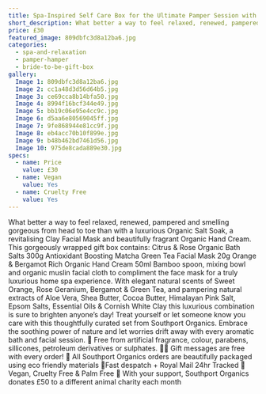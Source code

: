 ```yaml
---
title: Spa-Inspired Self Care Box for the Ultimate Pamper Session with Natural
short_description: What better a way to feel relaxed, renewed, pampered and smelling gorgeous from head to toe than ...
price: £30
featured_image: 809dbfc3d8a12ba6.jpg
categories:
  - spa-and-relaxation
  - pamper-hamper
  - bride-to-be-gift-box
gallery:
  Image 1: 809dbfc3d8a12ba6.jpg
  Image 2: cc1a48d3d56d64b5.jpg
  Image 3: ce69cca8b14bfa50.jpg
  Image 4: 8994f16bcf344e49.jpg
  Image 5: bb19c06e95e4cc9c.jpg
  Image 6: d5aa6e80569045ff.jpg
  Image 7: 9fe868944e81cc9f.jpg
  Image 8: eb4acc70b10f899e.jpg
  Image 9: b48b462bd7461d56.jpg
  Image 10: 975de8cada889e30.jpg
specs:
  - name: Price
    value: £30
  - name: Vegan
    value: Yes
  - name: Cruelty Free
    value: Yes
---
```


What better a way to feel relaxed, renewed, pampered and smelling gorgeous from head to toe than with a luxurious Organic Salt Soak, a revitalising Clay Facial Mask and beautifully fragrant Organic Hand Cream. This gorgeously wrapped gift box contains: 
Citrus & Rose Organic Bath Salts 300g
Antioxidant Boosting Matcha Green Tea Facial Mask 20g
Orange & Bergamot Rich Organic Hand Cream 50ml
Bamboo spoon, mixing bowl and organic muslin facial cloth to compliment the face mask for a truly luxurious home spa experience.
With elegant natural scents of Sweet Orange, Rose Geranium, Bergamot & Green Tea, and pampering natural extracts of Aloe Vera, Shea Butter, Cocoa Butter, Himalayan Pink Salt, Epsom Salts, Essential Oils & Cornish White Clay this luxurious combination is sure to brighten anyone’s day!
Treat yourself or let someone know you care with this thoughtfully curated set from Southport Organics. Embrace the soothing power of nature and let worries drift away with every aromatic bath and facial session.
🍊 Free from artificial fragrance, colour, parabens, sillicones, petroleum derivatives or sulphates.
✍🏼 Gift messages are free with every order!
🌿 All Southport Organics orders are beautifully packaged using eco friendly materials
📮Fast despatch + Royal Mail 24hr Tracked
🐰 Vegan, Cruelty Free & Palm Free
🐾 With your support, Southport Organics donates £50 to a different animal charity each month
